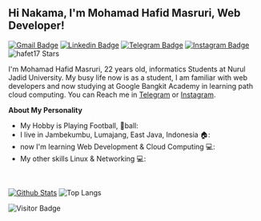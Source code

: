 
## Hi Nakama, I'm Mohamad Hafid Masruri, Web Developer!


[![Gmail Badge](https://img.shields.io/badge/-Gmail-white?style=plastic&logo=Gmail&link=mailto:do.crazy192@gmail.com)](mailto:do.crazy192@gmail.com)
[![Linkedin Badge](https://img.shields.io/badge/-LinkedIn-blue?style=plastic&logo=Linkedin&link=https://www.linkedin.com/in/mohamad-hafid-masruri-a225a9175/)](https://www.linkedin.com/in/mohamad-hafid-masruri-a225a9175/) 
[![Telegram Badge](https://img.shields.io/badge/-Telegram-blue?style=plastic&logo=telegram&link=https://t.me/xnuxer17)](https://t.me/xnuxer17) 
[![Instagram Badge](https://img.shields.io/badge/-Instagram-white?style=plastic&logo=instagram&link=https://www.instagram.com/hafet17/)](https://www.instagram.com/hafet17/)
![hafet17 Stars](https://img.shields.io/github/stars/hafet17?affiliations=OWNER&style=social)

I'm Mohamad Hafid Masruri, 22 years old, informatics Students at Nurul Jadid University. My busy life now is as a student, I am familiar with web developers and now studying at Google Bangkit Academy in learning path cloud computing. You can Reach me in [Telegram](https://t.me/hafet17) or [Instagram](https://www.instagram.com/hafet17/).

**About My Personality**

- My Hobby is Playing Football, 🏈ball: 
- I live in Jambekumbu, Lumajang, East Java, Indonesia 🏠:
- now I'm learning Web Development & Cloud Computing 💻:
- My other skills Linux & Networking 💻:

&nbsp;

[![Github Stats](https://github-readme-stats.vercel.app/api?username=hafet17&theme=cobalt&show_icons=true)](https://github.com/hafet17)
![Top Langs](https://github-readme-stats.vercel.app/api/top-langs/?username=hafet17&hide=TeX&layout=compact&theme=cobalt)

![Visitor Badge](https://visitor-badge.laobi.icu/badge?page_id=hafet17.hafet17)
